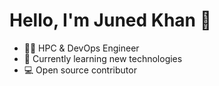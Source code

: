 # Hello, I'm Juned Khan 👋

- 👨‍💻 HPC & DevOps Engineer
- 🌱 Currently learning new technologies
- 💻 Open source contributor
